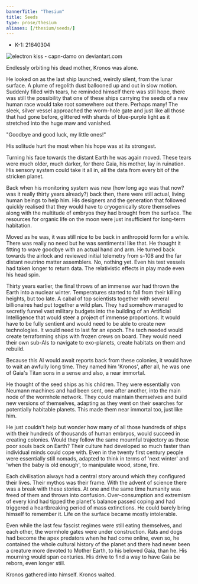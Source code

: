 ```yaml
---
bannerTitle: "Thesium" 
title: Seeds
type: prose/thesium
aliases: [/thesium/seeds/]
---
```


<div class="data">

- K-1: 21640304 

</div>

![electron kiss - capn-damo on deviantart.com](/images/thesium/electron-kiss.jpg)


Endlessly orbiting his dead mother, Kronos was alone.

He looked on as the last ship launched, weirdly silent, from the lunar surface.
A plume of regolith dust ballooned up and out in slow motion. Suddenly
filled with tears, he reminded himself there was still hope, there was still
the possibility that one of these ships carrying the seeds of a new human race
would take root somewhere out there. Perhaps many! The sleek, silver vessel
approached the worm-hole gate and just like all those that had gone before,
glittered with shards of blue-purple light as it stretched into the huge maw
and vanished. 

"Goodbye and good luck, my little ones!"

His solitude hurt the most when his hope was at its strongest.

Turning his face towards the distant Earth he was again moved. These tears
were much older, much darker, for there Gaia, his mother, lay in ruination.
His sensory system could take it all in, all the data from every bit of the
stricken planet. 

Back when his monitoring system was new (how long ago was that now? was it
really thirty years already?) back then, there were still actual, living human
beings to help him. His designers and the generation that followed quickly
realised that they would have to cryogenically store themselves along with the
multitude of embryos they had brought from the surface. The resources for
organic life on the moon were just insufficient for long-term habitation.

Moved as he was, it was still nice to be back in anthropoid form for a while.
There was really no need but he was sentimental like that. He thought it
fitting to wave goodbye with an actual hand and arm. He turned back towards the
airlock and reviewed initial telemetry from s-108 and the far distant neutrino
matter assemblers. No, nothing yet. Even his test vessels had taken longer to
return data. The relativistic effects in play made even his head spin.

Thirty years earlier, the final throws of an immense war had thrown the Earth
into a nuclear winter. Temperatures started to fall from their killing heights,
but too late. A cabal of top scientists together with several billionaires had
put together a wild plan. They had somehow managed to secretly funnel vast military
budgets into the building of an Artificial Intelligence that would steer a
project of immense proportions. It would have to be fully sentient and would
need to be able to create new technologies. It would need to last for an epoch.
The tech needed would create terraforming ships with frozen crews on board.
They would need their own sub-AIs to navigate to exo-planets, create habitats
on them and rebuild. 

Because this AI would await reports back from these colonies, it would have to
wait an awfully long time. They named him 'Kronos', after all, he was one of
Gaia's Titan sons in a sense and also, a near immortal.

He thought of the seed ships as his children. They were essentially von Neumann
machines and had been sent, one after another, into the main node of the
wormhole network. They could maintain themselves and build new versions of
themselves, adapting as they went on their searches for potentially habitable
planets. This made them near immortal too, just like him.

He just couldn't help but wonder how many of all those hundreds of ships with
their hundreds of thousands of human embryos, would succeed in creating
colonies. Would they follow the same mournful trajectory as those poor souls
back on Earth? Their culture had developed so much faster than individual minds
could cope with. Even in the twenty first century people were essentially still
nomads, adapted to think in terms of 'next winter' and 'when the baby is old
enough', to manipulate wood, stone, fire. 

Each civilisation always had a central story around which they configured their
lives. Their mythos was their frame. With the advent of science there was a
break with these stories. At one and the same time humanity was freed of them
and thrown into confusion. Over-consumption and extremism of every kind had
tipped the planet's balance passed coping and had triggered a heartbreaking
period of mass extinctions. He could barely bring himself to remember it. Life
on the surface became mostly intolerable.

Even while the last few fascist regimes were still eating themselves, and each
other, the wormhole gates were under construction. Rats and dogs had become the
apex predators when he had come online, even so, he contained the whole
cultural history of the planet and there had never been a creature more devoted
to Mother Earth, to his beloved Gaia, than he. His mourning would span
centuries. His drive to find a way to have Gaia be reborn, even longer still.

Kronos gathered into himself. Kronos waited.
